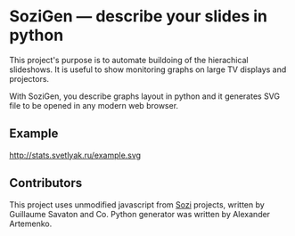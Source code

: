 SoziGen — describe your slides in python
========================================

This project's purpose is to automate buildoing of the hierachical slideshows. It is useful
to show monitoring graphs on large TV displays and projectors.

With SoziGen, you describe graphs layout in python and it generates SVG file to be
opened in any modern web browser.

Example
-------

http://stats.svetlyak.ru/example.svg

Contributors
------------

This project uses unmodified javascript from [Sozi][] projects, written by Guillaume Savaton and Co.
Python generator was written by Alexander Artemenko.

[sozi]: http://sozi.baierouge.fr/wiki/Sozi
